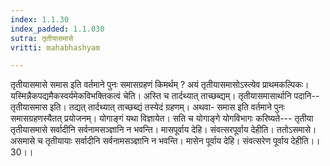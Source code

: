 ```yaml
---
index: 1.1.30
index_padded: 1.1.030
sutra: तृतीयासमासे
vritti: mahabhashyam

---
```

 तृतीयासमासे समास इति वर्तमाने पुनः समासग्रहणं किमर्थम् ? अयं तृतीयासमासोऽस्त्येव प्राथमकल्पिकः। यस्मिन्नैकपद्यमैकस्वर्यमेकविभक्तिकत्वं चेति। अस्ति च तार्दथ्यात् ताच्छब्द्यम्। तृतीयासमासार्थानि पदानि-- तृतीयासमास इति। तद्यत् तार्दथ्यात् ताच्छब्द्यं तस्येदं ग्रहणम्। अथवा- समास इति वर्तमाने पुनः समासग्रहणस्यैतत् प्रयोजनम्। योगाङ्गं यथा विज्ञायेत। सति च योगाङ्गे योगविभागः करिष्यते--- तृतीया तृतीयासमासे सर्वादीनि सर्वनामसञ्ज्ञानि न भवन्ति। मासपूर्वाय देहि। संवत्सरपूर्वाय देहीति। ततोऽसमासे। असमासे च तृतीयायाः सर्वादीनि सर्वनामसञ्ज्ञानि न भवन्ति। मासेन पूर्वाय देहि। संवत्सरेण पूर्वाय देहीति।।30।। 